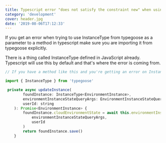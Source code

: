 ```yaml
---
title: Typescript error "does not satisfy the constraint new" when using InstanceType in typegoose
category: 'development'
cover: header.jpg
date: '2019-08-06T17:12:33'
---
```


If you get an error when trying to use InstanceType from typegoose as a parameter to a method in typescript make sure you are importing it from typegoose explicitly.

There is a thing called InstanceType defined in JavaScript already. Typescript will use this by default and that's where the error is coming from.

<!-- end excerpt -->

```javascript
// If you have a method like this and you're getting an error on InstanceType import the typegoose InstanceType explicitly...

import { InstanceType } from 'typegoose'

 private async updateInstance(
        foundInstance: InstanceType<EnvironmentInstance>,
        environmentInstanceStateQueryArgs: EnvironmentInstanceStateQueryArgs,
        userId: string
    ): Promise<EnvironmentInstance> {
        foundInstance.cloudEnvironmentState = await this.environmentInstanceService.getSingleEnvironmentInstance(
            environmentInstanceStateQueryArgs,
            userId
        )
        return foundInstance.save()
    }

```
